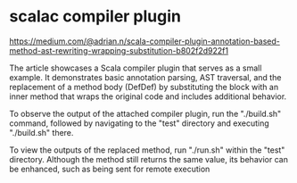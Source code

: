 # scalac compiler plugin

https://medium.com/@adrian.n/scala-compiler-plugin-annotation-based-method-ast-rewriting-wrapping-substitution-b802f2d922f1

The article showcases a Scala compiler plugin that serves as a small example. It demonstrates basic annotation parsing, AST traversal, and the replacement of a method body (DefDef) by substituting the block with an inner method that wraps the original code and includes additional behavior.

To observe the output of the attached compiler plugin, run the "./build.sh" command, followed by navigating to the "test" directory and executing "./build.sh" there.

To view the outputs of the replaced method, run "./run.sh" within the "test" directory. Although the method still returns the same value, its behavior can be enhanced, such as being sent for remote execution
